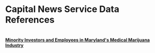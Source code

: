 <h1> Capital News Service Data References <h1> 
  <h4><a href="https://docs.google.com/spreadsheets/d/1zIXndPhKeAcWOBro-8xP_dYfIANyLXy54raXcjsHPLU/edit#gid=1358800948"> Minority Investors and Employees in Maryland's Medical Marijuana Industry</a></h4>
